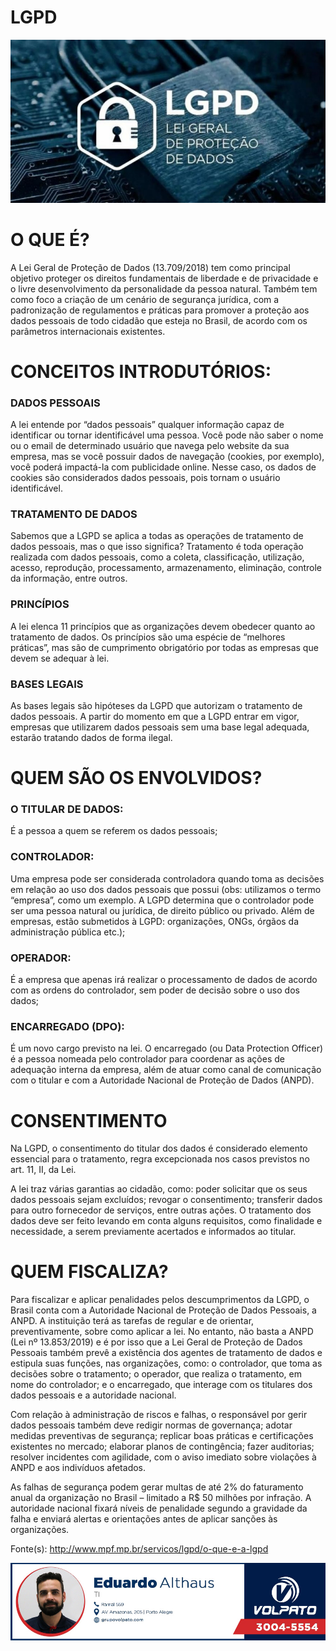 # LGPD
![LGPD Image](/images/lgpd.jpg)

# O QUE É?
A Lei Geral de Proteção de Dados (13.709/2018) tem como principal objetivo proteger os direitos fundamentais de liberdade e de privacidade e o livre desenvolvimento da personalidade da pessoa natural. Também tem como foco a criação de um cenário de segurança jurídica, com a padronização de regulamentos e práticas para promover a proteção aos dados pessoais de todo cidadão que esteja no Brasil, de acordo com os parâmetros internacionais existentes.

# CONCEITOS INTRODUTÓRIOS:
### DADOS PESSOAIS
A lei entende por “dados pessoais” qualquer informação capaz de identificar ou tornar identificável uma pessoa. Você pode não saber o nome ou o email de determinado usuário que navega pelo website da sua empresa, mas se você possuir dados de navegação (cookies, por exemplo), você poderá impactá-la com publicidade online. Nesse caso, os dados de cookies são considerados dados pessoais, pois tornam o usuário identificável.

### TRATAMENTO DE DADOS
Sabemos que a LGPD se aplica a todas as operações de tratamento de dados pessoais, mas o que isso significa? Tratamento é toda operação realizada com dados pessoais, como a coleta, classificação, utilização, acesso, reprodução, processamento, armazenamento, eliminação, controle da informação, entre outros.

### PRINCÍPIOS
A lei elenca 11 princípios que as organizações devem obedecer quanto ao tratamento de dados. Os princípios são uma espécie de “melhores práticas”, mas são de cumprimento obrigatório por todas as empresas que devem se adequar à lei.

### BASES LEGAIS
As bases legais são hipóteses da LGPD que autorizam o tratamento de dados pessoais. A partir do momento em que a LGPD entrar em vigor, empresas que utilizarem dados pessoais sem uma base legal adequada, estarão tratando dados de forma ilegal.

# QUEM SÃO OS ENVOLVIDOS?
### O TITULAR DE DADOS:
É a pessoa a quem se referem os dados pessoais;  
### CONTROLADOR:
Uma empresa pode ser considerada controladora quando toma as decisões em relação ao uso dos dados pessoais que possui (obs: utilizamos o termo “empresa”, como um exemplo. A LGPD determina que o controlador pode ser uma pessoa natural ou jurídica, de direito público ou privado. Além de empresas, estão submetidos à LGPD: organizações, ONGs, órgãos da administração pública etc.);  
### OPERADOR:
É a empresa que apenas irá realizar o processamento de dados de acordo com as ordens do controlador, sem poder de decisão sobre o uso dos dados;  
### ENCARREGADO (DPO):
É um novo cargo previsto na lei. O encarregado (ou Data Protection Officer) é a pessoa nomeada pelo controlador para coordenar as ações de adequação interna da empresa, além de atuar como canal de comunicação com o titular e com a Autoridade Nacional de Proteção de Dados (ANPD).

# CONSENTIMENTO

Na LGPD, o consentimento do titular dos dados é considerado elemento essencial para o tratamento, regra excepcionada nos casos previstos no art. 11, II, da Lei.

A lei traz várias garantias ao cidadão, como: poder solicitar que os seus dados pessoais sejam excluídos; revogar o consentimento; transferir dados para outro fornecedor de serviços, entre outras ações. O tratamento dos dados deve ser feito levando em conta alguns requisitos, como finalidade e necessidade, a serem previamente acertados e informados ao titular. 

# QUEM FISCALIZA?

Para fiscalizar e aplicar penalidades pelos descumprimentos da LGPD, o Brasil conta com a Autoridade Nacional de Proteção de Dados Pessoais, a ANPD. A instituição terá as tarefas de regular e de orientar, preventivamente, sobre como aplicar a lei. No entanto, não basta a ANPD (Lei nº 13.853/2019) e é por isso que a Lei Geral de Proteção de Dados Pessoais também prevê a existência dos agentes de tratamento de dados e estipula suas funções, nas organizações, como: o controlador, que toma as decisões sobre o tratamento; o operador, que realiza o tratamento, em nome do controlador; e o encarregado, que interage com os titulares dos dados pessoais e a autoridade nacional. 

Com relação à administração de riscos e falhas, o responsável por gerir dados pessoais também deve redigir normas de governança; adotar medidas preventivas de segurança; replicar boas práticas e certificações existentes no mercado; elaborar planos de contingência; fazer auditorias; resolver incidentes com agilidade, com o aviso imediato sobre violações à ANPD e aos indivíduos afetados.

As falhas de segurança podem gerar multas de até 2% do faturamento anual da organização no Brasil – limitado a R$ 50 milhões por infração. A autoridade nacional fixará níveis de penalidade segundo a gravidade da falha e enviará alertas e orientações antes de aplicar sanções às organizações.  

Fonte(s): http://www.mpf.mp.br/servicos/lgpd/o-que-e-a-lgpd

![Assinatura](/images/EduardoAlthaus.jpg)
